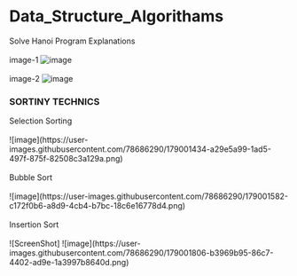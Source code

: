# Data_Structure_Algorithams
Solve Hanoi Program Explanations
<br>
<br>image-1
![image](https://user-images.githubusercontent.com/78686290/178814865-fbe0d416-993e-4ef6-a559-8641e7ad6937.png)
<br>
<br>image-2
![image](https://user-images.githubusercontent.com/78686290/178814942-cd75e33e-32aa-4843-ac73-dbd8ad13a86c.png)

<h3>SORTINY TECHNICS </h3>
Selection Sorting
<br>
<br>
![image](https://user-images.githubusercontent.com/78686290/179001434-a29e5a99-1ad5-497f-875f-82508c3a129a.png)
<br>
<br>
Bubble Sort
<br>
<br>
![image](https://user-images.githubusercontent.com/78686290/179001582-c172f0b6-a8d9-4cb4-b7bc-18c6e16778d4.png)
<br>
<br>
Insertion Sort
<br>
<br>
![ScreenShot] ![image](https://user-images.githubusercontent.com/78686290/179001806-b3969b95-86c7-4402-ad9e-1a3997b8640d.png)
<br>
<br>
